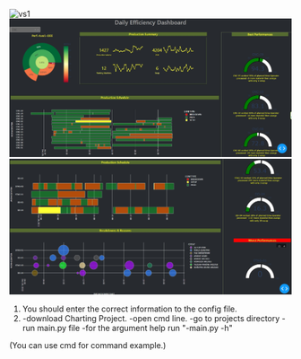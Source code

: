 ![vs1](https://watch.screencastify.com/v/NNJQ17d0EBCUr4tacSaP)
![ss1](view/jpeg.jpg)
![ss1](view/jpeg2.jpg)

1) You should enter  the correct information to the config file.
2) -download Charting Project.
   -open cmd line.
   -go to projects directory
   -run main.py file
   -for the argument help run "-main.py -h"

(You can use  cmd for command example.)
